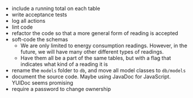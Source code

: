 - include a running total on each table
- write acceptance tests
- log all actions
- lint code
- refactor the code so that a more general form of reading is accepted
- soft-code the schemas
  - We are only limited to energy consumption readings. However, in the future, we will have many other different types of readings.
  - Have them all be a part of the same tables, but with a flag that indicates what kind of a reading it is
- rename the `models` folder to `db`, and move all model classes to `db/models`
- document the source code. Maybe using JavaDoc for JavaScript. YUIDoc seems promising
- require a password to change ownership